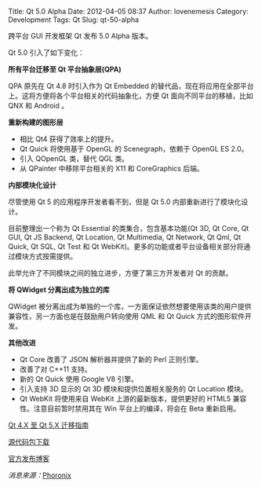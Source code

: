 Title: Qt 5.0 Alpha
Date: 2012-04-05 08:37
Author: lovenemesis
Category: Development
Tags: Qt
Slug: qt-50-alpha

跨平台 GUI 开发框架 Qt 发布 5.0 Alpha 版本。

Qt 5.0 引入了如下变化：

**所有平台迁移至 Qt 平台抽象层(QPA)**

QPA 原先在 Qt 4.8 时引入作为 Qt Embedded
的替代品，现在将应用在全部平台上。这将方便将各个平台相关的代码抽象化，方便
Qt 面向不同平台的移植，比如 QNX 和 Android 。

**重新构建的图形层**

-   相比 Qt4 获得了效率上的提升。
-   Qt Quick 将使用基于 OpenGL 的 Scenegraph，依赖于 OpenGL ES 2.0。
-   引入 QOpenGL 类，替代 QGL 类。
-   从 QPainter 中移除平台相关的 X11 和 CoreGraphics 后端。

**内部模块化设计**

尽管使用 Qt 5 的应用程序开发者看不到，但是 Qt 5.0
内部重新进行了模块化设计。

目前整理出一个称为 Qt Essential 的类集合，包含基本功能(Qt 3D, Qt Core,
Qt GUI, Qt JS Backend, Qt Location, Qt Multimedia, Qt Network, Qt Qml,
Qt Quick, Qt SQL, Qt Test 和 Qt
WebKit)。更多的功能或者平台设备相关部分将通过模块方式按需提供。

此举允许了不同模块之间的独立进步，方便了第三方开发者对 Qt 的贡献。

**将 QWidget 分离出成为独立的库**

QWidget
被分离出成为单独的一个库，一方面保证依然想要使用该类的用户提供兼容性，另一方面也是在鼓励用户转向使用
QML 和 Qt Quick 方式的图形软件开发。

**其他改进**

-   Qt Core 改善了 JSON 解析器并提供了新的 Perl 正则引擎。
-   改善了对 C++11 支持。
-   新的 Qt Quick 使用 Google V8 引擎。
-   引入支持 3D 显示的 Qt 3D 模块和提供位置相关服务的 Qt Location 模块。
-   Qt WebKit 将使用来自 WebKit 上游的最新版本，提供更好的 HTML5
    兼容性。注意目前暂时禁用其在 Win 平台上的编译，将会在 Beta
    重新启用。

[Qt 4.X 至 Qt 5.X
迁移指南](http://wiki.qt-project.org/Transition_from_Qt_4.x_to_Qt5)

[源代码包下载](http://releases.qt-project.org/qt5.0/alpha/)

[官方发布博客](http://labs.qt.nokia.com/2012/04/03/qt-5-alpha/)

*消息来源：*[Phoronix](http://www.phoronix.com/scan.php?page=news_item&px=MTA4MjM)
